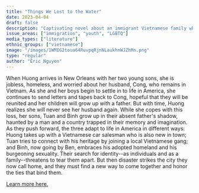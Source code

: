 ```yaml
---
title: "Things We Lost to the Water"
date: 2023-04-04
draft: false
description: "Captivating novel about an immigrant Vietnamese family who settles in New Orleans and struggles to remain connected to one another as their lives are inextricably reshaped."
issue_areas: ["immigration", "youth", "LGBTQ"]
media_types: ["literature"]
ethnic_groups: ["vietnamese"]
image: "/images/1WMIG2toua64RuvpqRjnNLaukhnWJZhMn.png"
type: "regular"
author: "Eric Nguyen"
---
```


When Huong arrives in New Orleans with her two young sons, she is jobless, homeless, and worried about her husband, Cong, who remains in Vietnam. As she and her boys begin to settle in to life in America, she continues to send letters and tapes back to Cong, hopeful that they will be reunited and her children will grow up with a father. But with time, Huong realizes she will never see her husband again. While she copes with this loss, her sons, Tuan and Binh grow up in their absent father's shadow, haunted by a man and a country trapped in their memory and imagination. As they push forward, the three adapt to life in America in different ways: Huong takes up with a Vietnamese car salesman who is also new in town; Tuan tries to connect with his heritage by joining a local Vietnamese gang; and Binh, now going by Ben, embraces his adopted homeland and his burgeoning sexuality. Their search for identity--as individuals and as a family--threatens to tear them apart. But then disaster strikes the city they now call home, and they must find a new way to come together and honor the ties that bind them.

[Learn more here.](https://lithub.com/things-we-lost-to-the-water/)
